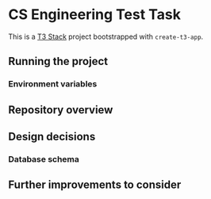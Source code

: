 # CS Engineering Test Task

This is a [T3 Stack](https://create.t3.gg/) project bootstrapped with `create-t3-app`.

## Running the project

### Environment variables

## Repository overview

## Design decisions

### Database schema

## Further improvements to consider
